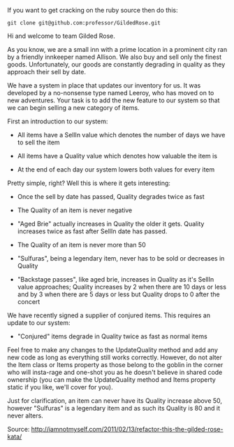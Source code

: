 If you want to get cracking on the ruby source then do this:

    git clone git@github.com:professor/GildedRose.git

Hi and welcome to team Gilded Rose.

As you know, we are a small inn with a prime location in a prominent city ran
by a friendly innkeeper named Allison.  We also buy and sell only the finest
goods. Unfortunately, our goods are constantly degrading in quality as they
approach their sell by date.

We have a system in place that updates our inventory for us. It was developed
by a no-nonsense type named Leeroy, who has moved on to new adventures. Your
task is to add the new feature to our system so that we can begin selling a
new category of items.

First an introduction to our system:

  - All items have a SellIn value which denotes the number of days we have to
    sell the item

  - All items have a Quality value which denotes how valuable the item is

  - At the end of each day our system lowers both values for every item

Pretty simple, right? Well this is where it gets interesting:

  - Once the sell by date has passed, Quality degrades twice as fast

  - The Quality of an item is never negative

  - "Aged Brie" actually increases in Quality the older it gets. Quality increases twice as fast after SellIn date has passed.

  - The Quality of an item is never more than 50

  - "Sulfuras", being a legendary item, never has to be sold or decreases in
    Quality

  - "Backstage passes", like aged brie, increases in Quality as it's SellIn
    value approaches; Quality increases by 2 when there are 10 days or less
    and by 3 when there are 5 days or less but Quality drops to 0 after the
    concert

We have recently signed a supplier of conjured items. This requires an update
to our system:

  - "Conjured" items degrade in Quality twice as fast as normal items

Feel free to make any changes to the UpdateQuality method and add any new code
as long as everything still works correctly. However, do not alter the Item
class or Items property as those belong to the goblin in the corner who will
insta-rage and one-shot you as he doesn't believe in shared code ownership
(you can make the UpdateQuality method and Items property static if you like,
we'll cover for you).

Just for clarification, an item can never have its Quality increase above 50,
however "Sulfuras" is a legendary item and as such its Quality is 80 and it
never alters.

Source: <http://iamnotmyself.com/2011/02/13/refactor-this-the-gilded-rose-kata/>
